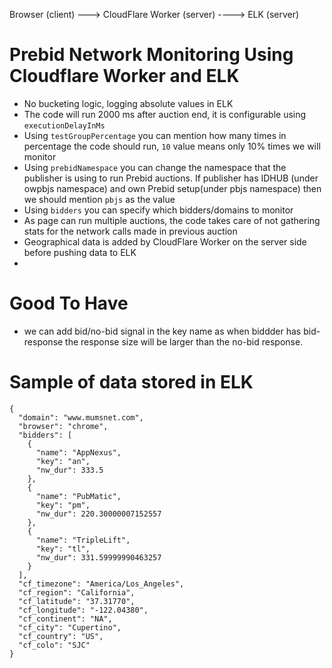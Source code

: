 
Browser (client) ---> CloudFlare Worker (server)  ----> ELK (server)

# Prebid Network Monitoring Using Cloudflare Worker and ELK

- No bucketing logic, logging absolute values in ELK
- The code will run 2000 ms after auction end, it is configurable using `executionDelayInMs`
- Using `testGroupPercentage` you can mention how many times in percentage the code should run, `10` value means only 10% times we will monitor
- Using `prebidNamespace` you can change the namespace that the publisher is using to run Prebid auctions. If publisher has IDHUB (under owpbjs namespace) and own Prebid setup(under pbjs namespace) then we should mention `pbjs` as the value
- Using `bidders` you can specify which bidders/domains to monitor
- As page can run multiple auctions, the code takes care of not gathering stats for the network calls made in previous auction
- Geographical data is added by CloudFlare Worker on the server side before pushing data to ELK
- 

# Good To Have
- we can add bid/no-bid signal in the key name as when biddder has bid-response the response size will be larger than the no-bid response.

# Sample of data stored in ELK
```
{
  "domain": "www.mumsnet.com",
  "browser": "chrome",
  "bidders": [
    {
      "name": "AppNexus",
      "key": "an",
      "nw_dur": 333.5
    },
    {
      "name": "PubMatic",
      "key": "pm",
      "nw_dur": 220.30000007152557
    },
    {
      "name": "TripleLift",
      "key": "tl",
      "nw_dur": 331.59999990463257
    }
  ],
  "cf_timezone": "America/Los_Angeles",
  "cf_region": "California",
  "cf_latitude": "37.31770",
  "cf_longitude": "-122.04380",
  "cf_continent": "NA",
  "cf_city": "Cupertino",
  "cf_country": "US",
  "cf_colo": "SJC"
}
```
